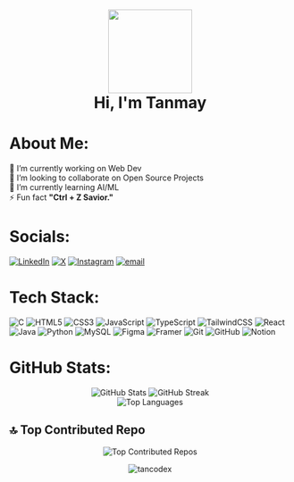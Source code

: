 <h1 align="center">
  <img src="https://media2.giphy.com/media/v1.Y2lkPTc5MGI3NjExbHVwaGtja2hza2g2enh5aDNrcnpqcXdqeGg0cGdlMmx5anF1cDl3dCZlcD12MV9pbnRlcm5hbF9naWZfYnlfaWQmY3Q9Zw/lNCQJsudeT77G/giphy.gif" width="150" /> <br />
  Hi, I'm Tanmay
</h1>

# About Me:
🔭 I’m currently working on Web Dev<br>👯 I’m looking to collaborate on Open Source Projects<br>🌱 I’m currently learning AI/ML<br>⚡ Fun fact **"Ctrl + Z Savior."**

# Socials:
[![LinkedIn](https://img.shields.io/badge/LinkedIn-%230077B5.svg?logo=linkedin&logoColor=white)](https://www.linkedin.com/in/tanmay-patwary-584267300/) 
[![X](https://img.shields.io/badge/X-black.svg?logo=X&logoColor=white)](https://x.com/TanCodeX) 
[![Instagram](https://img.shields.io/badge/Instagram-%23E4405F.svg?logo=Instagram&logoColor=white)](https://instagram.com/_tanm.ay_) 
[![email](https://img.shields.io/badge/Email-D14836?logo=gmail&logoColor=white)](mailto:tanmaypatwary@gmail.com) 

# Tech Stack:
![C](https://img.shields.io/badge/c-%2300599C.svg?style=for-the-badge&logo=c&logoColor=white) 
![HTML5](https://img.shields.io/badge/html5-%23E34F26.svg?style=for-the-badge&logo=html5&logoColor=white) 
![CSS3](https://img.shields.io/badge/css3-%231572B6.svg?style=for-the-badge&logo=css3&logoColor=white) 
![JavaScript](https://img.shields.io/badge/javascript-%23323330.svg?style=for-the-badge&logo=javascript&logoColor=%23F7DF1E) 
![TypeScript](https://img.shields.io/badge/typescript-%23007ACC.svg?style=for-the-badge&logo=typescript&logoColor=white) 
![TailwindCSS](https://img.shields.io/badge/Tailwind_CSS-38B2AC?style=for-the-badge&logo=tailwind-css&logoColor=white)
![React](https://img.shields.io/badge/react-%2320232a.svg?style=for-the-badge&logo=react&logoColor=%2361DAFB) 
![Java](https://img.shields.io/badge/java-%23ED8B00.svg?style=for-the-badge&logo=openjdk&logoColor=white) 
![Python](https://img.shields.io/badge/python-3670A0?style=for-the-badge&logo=python&logoColor=ffdd54) 
![MySQL](https://img.shields.io/badge/mysql-4479A1.svg?style=for-the-badge&logo=mysql&logoColor=white) 
![Figma](https://img.shields.io/badge/figma-%23F24E1E.svg?style=for-the-badge&logo=figma&logoColor=white) 
![Framer](https://img.shields.io/badge/Framer-black?style=for-the-badge&logo=framer&logoColor=blue) 
![Git](https://img.shields.io/badge/git-%23F05033.svg?style=for-the-badge&logo=git&logoColor=white) 
![GitHub](https://img.shields.io/badge/github-%23121011.svg?style=for-the-badge&logo=github&logoColor=white) 
![Notion](https://img.shields.io/badge/Notion-%23000000.svg?style=for-the-badge&logo=notion&logoColor=white)

# GitHub Stats:

<p align="center">
  <img src="https://github-readme-stats.vercel.app/api?username=TanCodeX&theme=dracula&hide_border=false&include_all_commits=true&count_private=false" alt="GitHub Stats" />
  <img src="https://nirzak-streak-stats.vercel.app/?user=TanCodeX&theme=dracula&hide_border=false" alt="GitHub Streak" />
  <br />
  <img src="https://github-readme-stats.vercel.app/api/top-langs/?username=TanCodeX&theme=dracula&hide_border=false&include_all_commits=true&count_private=false&layout=compact" alt="Top Languages" />
</p>

## 🔝 Top Contributed Repo

<p align="center">
  <img src="https://github-contributor-stats.vercel.app/api?username=TanCodeX&limit=5&theme=radical&combine_all_yearly_contributions=true" alt="Top Contributed Repos" />
</p>

<!-- Proudly created with GPRM ( https://gprm.itsvg.in ) -->

<p align="center">
  <img src="https://komarev.com/ghpvc/?username=tancodex&label=Profile%20views&color=0e75b6&style=flat" alt="tancodex" />
</p>
